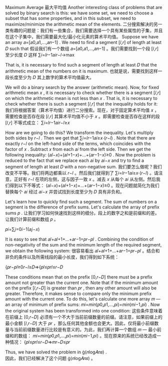 Maximum Average  最大平均值
Another interesting class of problems that are solved by binary search is this: we have some set, we need to choose a subset that has some properties, and in this subset, we need to maximize/minimize the arithmetic mean of the elements.
二分搜索解决的另一类有趣的问题是：我们有一些集合，我们需要选择一个具有某些属性的子集，并且在这个子集中，我们需要最大化/最小化元素的算术平均值。
Suppose we have an array 𝑎=[𝑎0,𝑎1,…,𝑎𝑛−1]
. We need to find a segment [𝑙,𝑟]
 of length at least 𝐷
 such that
假设我们有一个数组 𝑎=[𝑎0,𝑎1,…,𝑎𝑛−1]
 。我们需要找到一个段 [𝑙,𝑟]
 至少长度 𝐷
 这样
∑𝑖=𝑙𝑟−1𝑎𝑖𝑟−𝑙→max

That is, it is necessary to find such a segment of length at least 𝐷
 that the arithmetic mean of the numbers on it is maximum.
也就是说，需要找到这样一段长度至少为 𝐷
 其上数字的算术平均值最大。

We will do a binary search by the answer (arithmetic mean). Now, for fixed arithmetic mean 𝑥
, it is necessary to check whether there is a segment [𝑙,𝑟]
 on which the arithmetic mean is not less than 𝑥
. That is, it is necessary to check whether there is such a segment [𝑙,𝑟]
 that the inequality holds for it:
我们将根据答案（算术平均值）进行二分搜索。现在，对于固定算术平均值 𝑥
 ，需要检查是否存在段 [𝑙,𝑟]
 其算术平均值不小于 𝑥
 。即需要检查是否存在这样的段 [𝑙,𝑟]
 不等式成立：
∑𝑖=𝑙𝑟−1𝑎𝑖𝑟−𝑙≥𝑥

How are we going to do this? We transform the inequality. Let's multiply both sides by 𝑟−𝑙
. Then we get that ∑𝑖=𝑙𝑟−1𝑎𝑖≥𝑥⋅(𝑟−𝑙)
. Note that there are exactly 𝑟−𝑙
 on the left-hand side of the terms, which coincides with the factor of 𝑥
. Subtract 𝑥
 from each 𝑎𝑖
 from the left side. Then we get the following inequality: (𝑎𝑙−𝑥)+(𝑎𝑙+1−𝑥)+…+(𝑎𝑟−1−𝑥)≥0
. Now the problem is reduced to the fact that we replace each 𝑎𝑖
 by 𝑎𝑖−𝑥
 and try to find a segment of length at least 𝐷
 with a non-negative sum.
我们要怎么做呢？我们改变不平等。我们将两边都乘以 𝑟−𝑙
 。然后我们就得到了 ∑𝑖=𝑙𝑟−1𝑎𝑖≥𝑥⋅(𝑟−𝑙)
 。请注意，正好有 𝑟−𝑙
 在项的左侧，这与因子一致 𝑥
 。减去 𝑥
 从每个 𝑎𝑖
 从左侧。然后我们得到以下不等式： (𝑎𝑙−𝑥)+(𝑎𝑙+1−𝑥)+…+(𝑎𝑟−1−𝑥)≥0
 。现在问题就简化为我们替换每个 𝑎𝑖
 经过 𝑎𝑖−𝑥
 并尝试找到长度至少为 𝐷
 具有非负和。

Let's learn how to quickly find such a segment. The sum of numbers on a segment is the difference of prefix sums. Let's calculate the array of prefix sums 𝑝
.
让我们学习如何快速找到这样的细分。段上的数字之和是前缀和的差。让我们计算前缀和数组 𝑝
 。

𝑝𝑖=∑𝑗=0𝑖−1(𝑎𝑗−𝑥)

It is easy to see that 𝑎𝑙+𝑎𝑙+1+…+𝑎𝑟−1=𝑝𝑟−𝑝𝑙
. Combining the condition of non-negativity of the sum and the minimum length of the required segment, we obtain the following system:
很容易看出 𝑎𝑙+𝑎𝑙+1+…+𝑎𝑟−1=𝑝𝑟−𝑝𝑙
 。结合和非负的条件以及所需线段的最小长度，我们得到如下系统：

{𝑝𝑟−𝑝𝑙≥0𝑟−𝑙≥𝐷⇒{𝑝𝑙≤𝑝𝑟𝑙≤𝑟−𝐷

These conditions mean that on the prefix [0,𝑟−𝐷]
 there must be a prefix amount not greater than the current one. Note that if the minimum amount on the prefix [𝑙,𝑟−𝐷]
 is greater than 𝑝𝑟
, then any other amount will also be greater. Therefore, it makes sense to compare only the minimum prefix amount with the current one. To do this, let's calculate one more array 𝑚
 — an array of minimum of prefix sums: 𝑚𝑖=𝑚𝑖𝑛(𝑝0,𝑝1,…,𝑝𝑖)=𝑚𝑖𝑛(𝑚𝑖−1,𝑝𝑖)
. Now the original system has been transformed into one condition:
这些条件意味着在前缀上 [0,𝑟−𝐷]
 必须有一个不大于当前前缀数量的前缀。请注意，如果前缀上的最小金额 [𝑙,𝑟−𝐷]
 大于 𝑝𝑟
 ，那么任何其他金额也会更大。因此，仅将最小前缀数量与当前前缀数量进行比较是有意义的。为此，我们再计算一个数组 𝑚
 — 最小前缀和的数组： 𝑚𝑖=𝑚𝑖𝑛(𝑝0,𝑝1,…,𝑝𝑖)=𝑚𝑖𝑛(𝑚𝑖−1,𝑝𝑖)
 。现在原来的系统已经改造成一种情况：
{𝑝𝑙≤𝑝𝑟𝑙≤𝑟−𝐷⇒𝑚𝑟−𝐷≤𝑝𝑟

Thus, we have solved the problem in (𝑛log𝐴𝑛𝑠)
.  
因此，我们已经解决了这个问题 (𝑛log𝐴𝑛𝑠)
 。